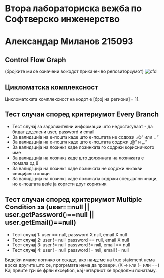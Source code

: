 # Втора лабораториска вежба по Софтверско инженерство

# Александар Миланов 215093


## Control Flow Graph
(бројките ми се означени во кодот прикачен во репозиториумот)
![cfd](https://github.com/Alex9633/SI_2023_lab2_215093/assets/120327803/2676bc94-d704-44ae-b4fe-cd43797e3cc4)



## Цикломатска комплексност
Цикломатската комплексност на кодот е [број на региони] = 11.



## Тест случаи според критериумот Every Branch
- Тест случај за задолжителни информации што недостасуваат - да бидат доделени user, password и email
- За валидација на е-пошта каде што е-поштата не содржи „@“ или „.“
- За валидација на е-пошта каде што е-поштата содржи „@“ и „.“
- За валидација на лозинка каде лозинката го содржи корисничкото име
- За валидација на лозинка каде што должината на лозинката е помала од 8
- За валидација на лозинка каде лозинката не содржи никакви специјални знаци
- За валидација на лозинка каде лозинката содржи специјални знаци, но е-поштата веќе ја користи друг корисник



## Тест случаи според критериумот Multiple Condition за (user==null || user.getPassword()==null || user.getEmail()==null)
- Тест случај 1: user == null, password X null, email X null
- Тест случај 2: user != null, password == null, email X null
- Тест случај 3: user != null, password != null, email == null
- Тест случај 4: user != null, password != null, email != null

Бидејќи имаме логичко or секаде, ако наидеме на true statement нема врска другите што се, програмата нема да провери. (X -> или != или ==)
Кај првите три ќе фрли exception, кај четвртиот ќе продолжи понатаму.
